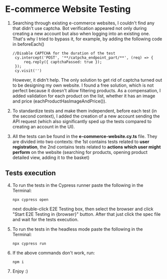 # E-commerce Website Testing

1. Searching through existing e-commerce websites, I couldn't find any that didn't use captcha. Bot verification appeared not only during creating a new account but also when logging into an existing one. That's why I tried to bypass it, for example, by adding the following code in beforeEach()
   ```
   //Disable CAPTCHA for the duration of the test
    cy.intercept('POST', '**/catpcha_endpoint_part/**', (req) => {
        req.reply({ captchaPassed: true });
    });
    cy.visit('')
   ```

   However, it didn't help. The only solution to get rid of captcha turned out to be designing my own website. I found a free solution, which is not perfect because it doesn't allow filtering products. As a compensation, I added validation for each product on the list, whether it has an image and price (eachProductHasImageAndPrice()). 


2. To standardize tests and make them independent, before each test (in the second context), I added the creation of a new account sending the API request (which also significantly sped up the tests compared to creating an account in the UI).


3. All the tests can be found in the **e-commerce-website.cy.ts** file. They are divided into two contexts: the 1st contains tests related to **user registration**, the 2nd contains tests related to **actions which user might perform** on the website (searching for products, opening product detailed view, adding it to the basket)


## Tests execution
4. To run the tests in the Cypress runner paste the following in the Terminal:
   
    ```
    npx cypress open
     ```
     next double-click E2E Testing box, then select the browser and click "Start E2E Testing in {browser}" button. After that just click the spec file and wait for the tests execution. 

  

6. To run the tests in the headless mode paste the following in the Terminal:
    ```
    npx cypress run
     ```


7. If the above commands don't work, run:
 
    ```
   npm i
    ```

9. Enjoy :)
